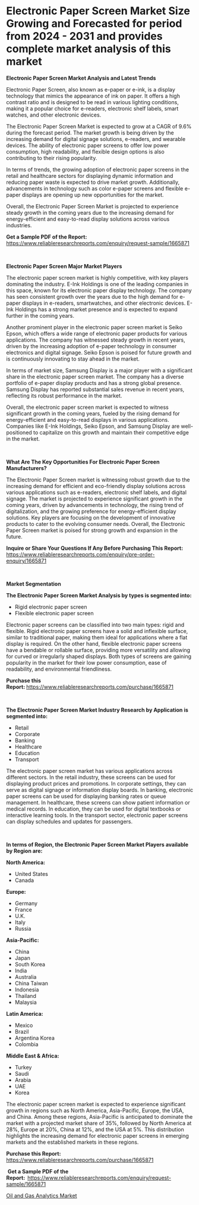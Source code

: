 <p><h1>Electronic Paper Screen Market Size Growing and Forecasted for period from 2024 - 2031 and provides complete market analysis of this market</h1></p><p><strong>Electronic Paper Screen Market Analysis and Latest Trends</strong></p>
<p><p>Electronic Paper Screen, also known as e-paper or e-ink, is a display technology that mimics the appearance of ink on paper. It offers a high contrast ratio and is designed to be read in various lighting conditions, making it a popular choice for e-readers, electronic shelf labels, smart watches, and other electronic devices.</p><p>The Electronic Paper Screen Market is expected to grow at a CAGR of 9.6% during the forecast period. The market growth is being driven by the increasing demand for digital signage solutions, e-readers, and wearable devices. The ability of electronic paper screens to offer low power consumption, high readability, and flexible design options is also contributing to their rising popularity.</p><p>In terms of trends, the growing adoption of electronic paper screens in the retail and healthcare sectors for displaying dynamic information and reducing paper waste is expected to drive market growth. Additionally, advancements in technology such as color e-paper screens and flexible e-paper displays are opening up new opportunities for the market.</p><p>Overall, the Electronic Paper Screen Market is projected to experience steady growth in the coming years due to the increasing demand for energy-efficient and easy-to-read display solutions across various industries.</p></p>
<p><strong>Get a Sample PDF of the Report:&nbsp;</strong> <a href="https://www.reliableresearchreports.com/enquiry/request-sample/1665871">https://www.reliableresearchreports.com/enquiry/request-sample/1665871</a></p>
<p>&nbsp;</p>
<p><strong>Electronic Paper Screen Major Market Players</strong></p>
<p><p>The electronic paper screen market is highly competitive, with key players dominating the industry. E-Ink Holdings is one of the leading companies in this space, known for its electronic paper display technology. The company has seen consistent growth over the years due to the high demand for e-paper displays in e-readers, smartwatches, and other electronic devices. E-Ink Holdings has a strong market presence and is expected to expand further in the coming years.</p><p>Another prominent player in the electronic paper screen market is Seiko Epson, which offers a wide range of electronic paper products for various applications. The company has witnessed steady growth in recent years, driven by the increasing adoption of e-paper technology in consumer electronics and digital signage. Seiko Epson is poised for future growth and is continuously innovating to stay ahead in the market.</p><p>In terms of market size, Samsung Display is a major player with a significant share in the electronic paper screen market. The company has a diverse portfolio of e-paper display products and has a strong global presence. Samsung Display has reported substantial sales revenue in recent years, reflecting its robust performance in the market.</p><p>Overall, the electronic paper screen market is expected to witness significant growth in the coming years, fueled by the rising demand for energy-efficient and easy-to-read displays in various applications. Companies like E-Ink Holdings, Seiko Epson, and Samsung Display are well-positioned to capitalize on this growth and maintain their competitive edge in the market.</p></p>
<p>&nbsp;</p>
<p><strong>What Are The Key Opportunities For Electronic Paper Screen Manufacturers?</strong></p>
<p><p>The Electronic Paper Screen market is witnessing robust growth due to the increasing demand for efficient and eco-friendly display solutions across various applications such as e-readers, electronic shelf labels, and digital signage. The market is projected to experience significant growth in the coming years, driven by advancements in technology, the rising trend of digitalization, and the growing preference for energy-efficient display solutions. Key players are focusing on the development of innovative products to cater to the evolving consumer needs. Overall, the Electronic Paper Screen market is poised for strong growth and expansion in the future.</p></p>
<p><strong>Inquire or Share Your Questions If Any Before Purchasing This Report:</strong> <a href="https://www.reliableresearchreports.com/enquiry/pre-order-enquiry/1665871">https://www.reliableresearchreports.com/enquiry/pre-order-enquiry/1665871</a></p>
<p>&nbsp;</p>
<p><strong>Market Segmentation</strong></p>
<p><strong>The Electronic Paper Screen Market Analysis by types is segmented into:</strong></p>
<p><ul><li>Rigid electronic paper screen</li><li>Flexible electronic paper screen</li></ul></p>
<p><p>Electronic paper screens can be classified into two main types: rigid and flexible. Rigid electronic paper screens have a solid and inflexible surface, similar to traditional paper, making them ideal for applications where a flat display is required. On the other hand, flexible electronic paper screens have a bendable or rollable surface, providing more versatility and allowing for curved or irregularly shaped displays. Both types of screens are gaining popularity in the market for their low power consumption, ease of readability, and environmental friendliness.</p></p>
<p><strong>Purchase this Report:&nbsp;</strong><a href="https://www.reliableresearchreports.com/purchase/1665871">https://www.reliableresearchreports.com/purchase/1665871</a></p>
<p>&nbsp;</p>
<p><strong>The Electronic Paper Screen Market Industry Research by Application is segmented into:</strong></p>
<p><ul><li>Retail</li><li>Corporate</li><li>Banking</li><li>Healthcare</li><li>Education</li><li>Transport</li></ul></p>
<p><p>The electronic paper screen market has various applications across different sectors. In the retail industry, these screens can be used for displaying product prices and promotions. In corporate settings, they can serve as digital signage or information display boards. In banking, electronic paper screens can be used for displaying banking rates or queue management. In healthcare, these screens can show patient information or medical records. In education, they can be used for digital textbooks or interactive learning tools. In the transport sector, electronic paper screens can display schedules and updates for passengers.</p></p>
<p>&nbsp;</p>
<p><strong>In terms of Region, the Electronic Paper Screen Market Players available by Region are:</strong></p>
<p>
    <p> <strong> North America: </strong>
        <ul>
            <li>United States</li>
            <li>Canada</li>
        </ul>
        </p> 
    <p> <strong> Europe: </strong>
        <ul>
            <li>Germany</li>
            <li>France</li>
            <li>U.K.</li>
            <li>Italy</li>
            <li>Russia</li>
        </ul>
        </p> 
    <p> <strong> Asia-Pacific: </strong>
        <ul>
            <li>China</li>
            <li>Japan</li>
            <li>South Korea</li>
            <li>India</li>
            <li>Australia</li>
            <li>China Taiwan</li>
            <li>Indonesia</li>
            <li>Thailand</li>
            <li>Malaysia</li>
        </ul>
        </p> 
    <p> <strong> Latin America: </strong>
        <ul>
            <li>Mexico</li>
            <li>Brazil</li>
            <li>Argentina Korea</li>
            <li>Colombia</li>
        </ul>
        </p> 
    <p> <strong> Middle East & Africa: </strong>
        <ul>
            <li>Turkey</li>
            <li>Saudi</li>
            <li>Arabia</li>
            <li>UAE</li>
            <li>Korea</li>
        </ul>
    </p>
    </p>
<p><p>The electronic paper screen market is expected to experience significant growth in regions such as North America, Asia-Pacific, Europe, the USA, and China. Among these regions, Asia-Pacific is anticipated to dominate the market with a projected market share of 35%, followed by North America at 28%, Europe at 20%, China at 12%, and the USA at 5%. This distribution highlights the increasing demand for electronic paper screens in emerging markets and the established markets in these regions.</p></p>
<p><strong>Purchase this Report: </strong><a href="https://www.reliableresearchreports.com/purchase/1665871">https://www.reliableresearchreports.com/purchase/1665871</a></p>
<p>&nbsp;<strong>Get a Sample PDF of the Report:&nbsp;&nbsp;</strong><a href="https://www.reliableresearchreports.com/enquiry/request-sample/1665871">https://www.reliableresearchreports.com/enquiry/request-sample/1665871</a></p>
<p><strong></strong></p>
<p><p><a href="https://three-jumbo-f6d.notion.site/Oil-and-Gas-Analytics-Market-Research-Report-Reveals-The-Latest-Trends-And-Opportunities-of-this-Mar-98b26833f0a84569b3a749cee1a633f5">Oil and Gas Analytics Market</a></p></p>